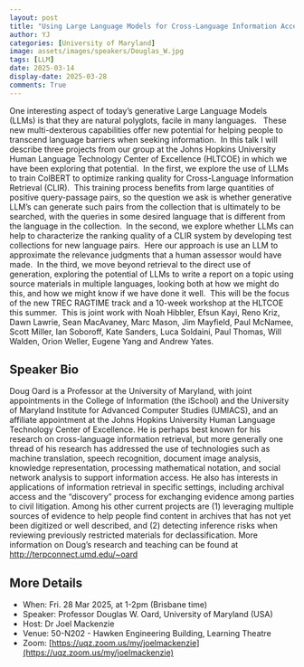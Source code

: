```yaml
---
layout: post
title: "Using Large Language Models for Cross-Language Information Access"
author: YJ
categories: [University of Maryland]
image: assets/images/speakers/Douglas_W.jpg
tags: [LLM]
date: 2025-03-14
display-date: 2025-03-28
comments: True
---
```


One interesting aspect of today’s generative Large Language Models (LLMs) is that they are natural polyglots, facile in many languages.   These new multi-dexterous capabilities offer new potential for helping people to transcend language barriers when seeking information.  In this talk I will describe three projects from our group at the Johns Hopkins University Human Language Technology Center of Excellence (HLTCOE) in which we have been exploring that potential.  In the first, we explore the use of LLMs to train ColBERT to optimize ranking quality for Cross-Language Information Retrieval (CLIR).  This training process benefits from large quantities of positive query-passage pairs, so the question we ask is whether generative LLM’s can generate such pairs from the collection that is ultimately to be searched, with the queries in some desired language that is different from the language in the collection.  In the second, we explore whether LLMs can help to characterize the ranking quality of a CLIR system by developing test collections for new language pairs.  Here our approach is use an LLM to approximate the relevance judgments that a human assessor would have made.  In the third, we move beyond retrieval to the direct use of generation, exploring the potential of LLMs to write a report on a topic using source materials in multiple languages, looking both at how we might do this, and how we might know if we have done it well.  This will be the focus of the new TREC RAGTIME track and a 10-week workshop at the HLTCOE this summer.  This is joint work with Noah Hibbler, Efsun Kayi, Reno Kriz, Dawn Lawrie, Sean MacAvaney, Marc Mason, Jim Mayfield, Paul McNamee, Scott Miller, Ian Soboroff, Kate Sanders, Luca Soldaini, Paul Thomas, Will Walden, Orion Weller, Eugene Yang and Andrew Yates.

## Speaker Bio

Doug Oard is a Professor at the University of Maryland, with joint appointments in the College of Information (the iSchool) and the University of Maryland Institute for Advanced Computer Studies (UMIACS), and an affiliate appointment at the Johns Hopkins University Human Language Technology Center of Excellence.  He is perhaps best known for his research on cross-language information retrieval, but more generally one thread of his research has addressed the use of technologies such as machine translation, speech recognition, document image analysis, knowledge representation, processing mathematical notation, and social network analysis to support information access. He also has interests in applications of information retrieval in specific settings, including archival access and the “discovery” process for exchanging evidence among parties to civil litigation. Among his other current projects are (1) leveraging multiple sources of evidence to help people find content in archives that has not yet been digitized or well described, and (2) detecting inference risks when reviewing previously restricted materials for declassification. More information on Doug’s research and teaching can be found at http://terpconnect.umd.edu/~oard

## More Details

- When: Fri. 28 Mar 2025, at 1-2pm (Brisbane time)
- Speaker: Professor Douglas W. Oard, University of Maryland (USA)
- Host: Dr Joel Mackenzie
- Venue: 50-N202 - Hawken Engineering Building, Learning Theatre
- Zoom: [https://uqz.zoom.us/my/joelmackenzie](https://uqz.zoom.us/my/joelmackenzie) 
